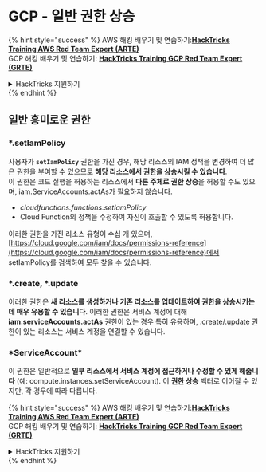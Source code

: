 # GCP - 일반 권한 상승

{% hint style="success" %}
AWS 해킹 배우기 및 연습하기:<img src="../../../.gitbook/assets/image (1).png" alt="" data-size="line">[**HackTricks Training AWS Red Team Expert (ARTE)**](https://training.hacktricks.xyz/courses/arte)<img src="../../../.gitbook/assets/image (1).png" alt="" data-size="line">\
GCP 해킹 배우기 및 연습하기: <img src="../../../.gitbook/assets/image (2).png" alt="" data-size="line">[**HackTricks Training GCP Red Team Expert (GRTE)**<img src="../../../.gitbook/assets/image (2).png" alt="" data-size="line">](https://training.hacktricks.xyz/courses/grte)

<details>

<summary>HackTricks 지원하기</summary>

* [**구독 계획**](https://github.com/sponsors/carlospolop) 확인하기!
* **💬 [**Discord 그룹**](https://discord.gg/hRep4RUj7f) 또는 [**텔레그램 그룹**](https://t.me/peass)에 참여하거나 **Twitter** 🐦 [**@hacktricks\_live**](https://twitter.com/hacktricks\_live)**를 팔로우하세요.**
* **[**HackTricks**](https://github.com/carlospolop/hacktricks) 및 [**HackTricks Cloud**](https://github.com/carlospolop/hacktricks-cloud) 깃허브 리포지토리에 PR을 제출하여 해킹 팁을 공유하세요.**

</details>
{% endhint %}

## 일반 흥미로운 권한

### \*.setIamPolicy

사용자가 **`setIamPolicy`** 권한을 가진 경우, 해당 리소스의 IAM 정책을 변경하여 더 많은 권한을 부여할 수 있으므로 **해당 리소스에서 권한을 상승시킬 수 있습니다**.\
이 권한은 코드 실행을 허용하는 리소스에서 **다른 주체로 권한 상승**을 허용할 수도 있으며, iam.ServiceAccounts.actAs가 필요하지 않습니다.

* _cloudfunctions.functions.setIamPolicy_
* Cloud Function의 정책을 수정하여 자신이 호출할 수 있도록 허용합니다.

이러한 권한을 가진 리소스 유형이 수십 개 있으며, [https://cloud.google.com/iam/docs/permissions-reference](https://cloud.google.com/iam/docs/permissions-reference)에서 setIamPolicy를 검색하여 모두 찾을 수 있습니다.

### \*.create, \*.update

이러한 권한은 **새 리소스를 생성하거나 기존 리소스를 업데이트하여 권한을 상승시키는 데 매우 유용할 수 있습니다**. 이러한 권한은 서비스 계정에 대해 **iam.serviceAccounts.actAs** 권한이 있는 경우 특히 유용하며, .create/.update 권한이 있는 리소스는 서비스 계정을 연결할 수 있습니다.

### \*ServiceAccount\*

이 권한은 일반적으로 **일부 리소스에서 서비스 계정에 접근하거나 수정할 수 있게 해줍니다** (예: compute.instances.setServiceAccount). 이 **권한 상승** 벡터로 이어질 수 있지만, 각 경우에 따라 다릅니다.

{% hint style="success" %}
AWS 해킹 배우기 및 연습하기:<img src="../../../.gitbook/assets/image (1).png" alt="" data-size="line">[**HackTricks Training AWS Red Team Expert (ARTE)**](https://training.hacktricks.xyz/courses/arte)<img src="../../../.gitbook/assets/image (1).png" alt="" data-size="line">\
GCP 해킹 배우기 및 연습하기: <img src="../../../.gitbook/assets/image (2).png" alt="" data-size="line">[**HackTricks Training GCP Red Team Expert (GRTE)**<img src="../../../.gitbook/assets/image (2).png" alt="" data-size="line">](https://training.hacktricks.xyz/courses/grte)

<details>

<summary>HackTricks 지원하기</summary>

* [**구독 계획**](https://github.com/sponsors/carlospolop) 확인하기!
* **💬 [**Discord 그룹**](https://discord.gg/hRep4RUj7f) 또는 [**텔레그램 그룹**](https://t.me/peass)에 참여하거나 **Twitter** 🐦 [**@hacktricks\_live**](https://twitter.com/hacktricks\_live)**를 팔로우하세요.**
* **[**HackTricks**](https://github.com/carlospolop/hacktricks) 및 [**HackTricks Cloud**](https://github.com/carlospolop/hacktricks-cloud) 깃허브 리포지토리에 PR을 제출하여 해킹 팁을 공유하세요.**

</details>
{% endhint %}
